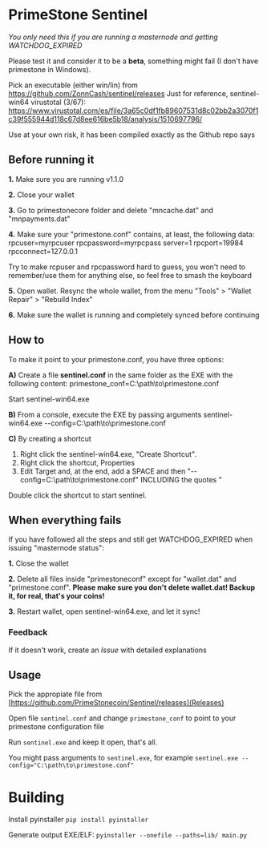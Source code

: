 # PrimeStone Sentinel

*You only need this if you are running a masternode and getting WATCHDOG_EXPIRED*

Please test it and consider it to be a **beta**, something might fail (I don't have primestone in Windows).

Pick an executable (either win/lin) from https://github.com/ZonnCash/sentinel/releases
Just for reference, sentinel-win64 virustotal (3/67): https://www.virustotal.com/es/file/3a65c0df1fb89607531d8c02bb2a3070f1c39f555944d118c67d8ee616be5b18/analysis/1510697796/

Use at your own risk, it has been compiled exactly as the Github repo says

## Before running it

**1.** Make sure you are running v1.1.0

**2.** Close your wallet

**3.** Go to primestonecore folder and delete "mncache.dat" and "mnpayments.dat"

**4.** Make sure your "primestone.conf" contains, at least, the following data:
rpcuser=myrpcuser
rpcpassword=myrpcpass
server=1
rpcport=19984
rpcconnect=127.0.0.1

Try to make rcpuser and rpcpassword hard to guess, you won't need to remember/use them for anything else, so feel free to smash the keyboard

**5.** Open wallet. Resync the whole wallet, from the menu "Tools" > "Wallet Repair" > "Rebuild Index"

**6.** Make sure the wallet is running and completely synced before continuing

## How to

To make it point to your primestone.conf, you have three options:

**A)** Create a file **sentinel.conf** in the same folder as the EXE with the following content:
primestone_conf=C:\path\to\primestone.conf

Start sentinel-win64.exe

**B)** From a console, execute the EXE by passing arguments 
sentinel-win64.exe --config=C:\path\to\primestone.conf

**C)** By creating a shortcut

1) Right click the sentinel-win64.exe, "Create Shortcut". 
2) Right click the shortcut, Properties
3) Edit Target and, at the end, add a SPACE and then "--config=C:\path\to\primestone.conf" INCLUDING the quotes "

Double click the shortcut to start sentinel.

## When everything fails
If you have followed all the steps and still get WATCHDOG_EXPIRED when issuing "masternode status":

**1.** Close the wallet

**2.** Delete all files inside "primestoneconf" except for "wallet.dat" and "primestone.conf".
**Please make sure you don't delete wallet.dat! Backup it, for real, that's your coins!**

**3.** Restart wallet, open sentinel-win64.exe, and let it sync!

### Feedback
If it doesn't work, create an *Issue* with detailed explanations


## Usage

Pick the appropiate file from [https://github.com/PrimeStonecoin/Sentinel/releases](Releases)

Open file `sentinel.conf` and change `primestone_conf` to point to your primestone configuration file

Run `sentinel.exe` and keep it open, that's all.

You might pass arguments to `sentinel.exe`, for example `sentinel.exe --config="C:\path\to\primestone.conf"`


# Building

Install pyinstaller `pip install pyinstaller`

Generate output EXE/ELF: `pyinstaller --onefile --paths=lib/ main.py`
